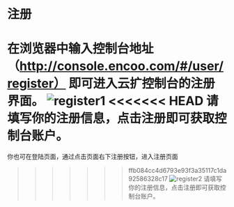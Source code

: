 # 注册
在浏览器中输入控制台地址（http://console.encoo.com/#/user/register） 即可进入云扩控制台的注册界面。
 ![register1](https://docimages.blob.core.chinacloudapi.cn/images/Console/signup1.png)
<<<<<<< HEAD
请填写你的注册信息，点击注册即可获取控制台账户。
=======
你也可在登陆页面，通过点击页面右下注册按钮，进入注册页面
>>>>>>> ffb084cc4d6793e93f3a35117c1da92586328c17
![register2](https://docimages.blob.core.chinacloudapi.cn/images/Console/signup2.png) 
请填写你的注册信息，点击注册即可获取控制台账户。
